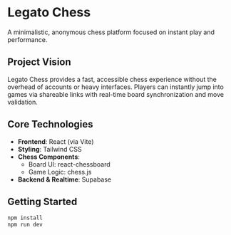 # Legato Chess

A minimalistic, anonymous chess platform focused on instant play and performance.

## Project Vision

Legato Chess provides a fast, accessible chess experience without the overhead of accounts or heavy interfaces. Players can instantly jump into games via shareable links with real-time board synchronization and move validation.

## Core Technologies

- **Frontend**: React (via Vite)
- **Styling**: Tailwind CSS
- **Chess Components**:
  - Board UI: react-chessboard
  - Game Logic: chess.js
- **Backend & Realtime**: Supabase


## Getting Started

```bash
npm install
npm run dev
